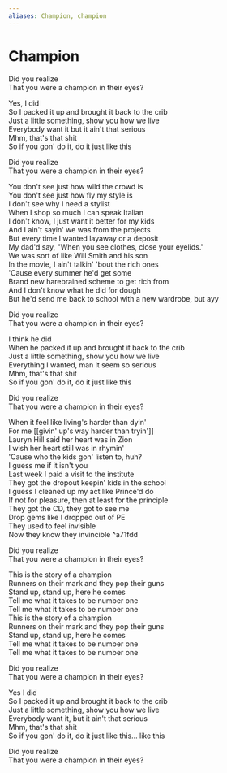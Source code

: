 ```yaml
---
aliases: Champion, champion
---
```



# Champion

Did you realize  
That you were a champion in their eyes?  

Yes, I did  
So I packed it up and brought it back to the crib  
Just a little something, show you how we live  
Everybody want it but it ain't that serious  
Mhm, that's that shit  
So if you gon' do it, do it just like this  

Did you realize  
That you were a champion in their eyes?  

You don't see just how wild the crowd is  
You don't see just how fly my style is  
I don't see why I need a stylist  
When I shop so much I can speak Italian  
I don't know, I just want it better for my kids  
And I ain't sayin' we was from the projects  
But every time I wanted layaway or a deposit  
My dad'd say, "When you see clothes, close your eyelids."  
We was sort of like Will Smith and his son  
In the movie, I ain't talkin' 'bout the rich ones  
'Cause every summer he'd get some  
Brand new harebrained scheme to get rich from  
And I don't know what he did for dough  
But he'd send me back to school with a new wardrobe, but ayy  

Did you realize  
That you were a champion in their eyes?  

I think he did  
When he packed it up and brought it back to the crib  
Just a little something, show you how we live  
Everything I wanted, man it seem so serious  
Mhm, that's that shit  
So if you gon' do it, do it just like this  

Did you realize  
That you were a champion in their eyes?  

When it feel like living's harder than dyin'  
For me [[givin' up's way harder than tryin']]  
Lauryn Hill said her heart was in Zion  
I wish her heart still was in rhymin'  
'Cause who the kids gon' listen to, huh?  
I guess me if it isn't you  
Last week I paid a visit to the institute  
They got the dropout keepin' kids in the school  
I guess I cleaned up my act like Prince'd do  
If not for pleasure, then at least for the principle  
They got the CD, they got to see me  
Drop gems like I dropped out of PE  
They used to feel invisible  
Now they know they invincible ^a71fdd

Did you realize  
That you were a champion in their eyes?  

This is the story of a champion  
Runners on their mark and they pop their guns  
Stand up, stand up, here he comes  
Tell me what it takes to be number one  
Tell me what it takes to be number one  
This is the story of a champion  
Runners on their mark and they pop their guns  
Stand up, stand up, here he comes  
Tell me what it takes to be number one  
Tell me what it takes to be number one  

Did you realize  
That you were a champion in their eyes?  

Yes I did  
So I packed it up and brought it back to the crib  
Just a little something, show you how we live  
Everybody want it, but it ain't that serious  
Mhm, that's that shit  
So if you gon' do it, do it just like this… like this  

Did you realize  
That you were a champion in their eyes?
